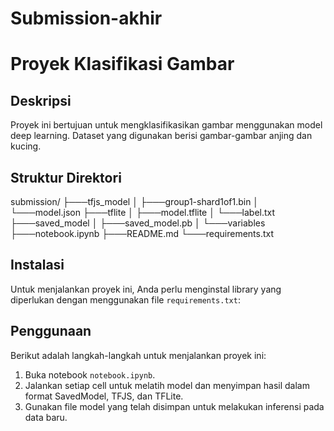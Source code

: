 # Submission-akhir

# Proyek Klasifikasi Gambar

## Deskripsi
Proyek ini bertujuan untuk mengklasifikasikan gambar menggunakan model deep learning. Dataset yang digunakan berisi gambar-gambar anjing dan kucing.

## Struktur Direktori
submission/ ├───tfjs_model │ ├───group1-shard1of1.bin │ └───model.json ├───tflite │ ├───model.tflite │ └───label.txt ├───saved_model │ ├───saved_model.pb │ └───variables ├───notebook.ipynb ├───README.md └───requirements.txt


## Instalasi
Untuk menjalankan proyek ini, Anda perlu menginstal library yang diperlukan dengan menggunakan file `requirements.txt`:

## Penggunaan
Berikut adalah langkah-langkah untuk menjalankan proyek ini:
1. Buka notebook `notebook.ipynb`.
2. Jalankan setiap cell untuk melatih model dan menyimpan hasil dalam format SavedModel, TFJS, dan TFLite.
3. Gunakan file model yang telah disimpan untuk melakukan inferensi pada data baru.
